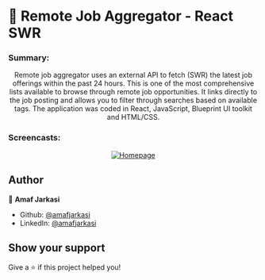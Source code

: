 # 👔 Remote Job Aggregator - React SWR

### Summary:
<p align="center">Remote job aggregator uses an external API to fetch (SWR) the latest job offerings within the past 24 hours. This is one of the most comprehensive lists available to browse through remote job opportunities. It links directly to the job posting and allows you to filter through searches based on available tags. The application was coded in React, JavaScript, Blueprint UI toolkit and HTML/CSS.</p>

### Screencasts:
<p align="center">
<a href="https://recordit.co/HjQAGhLK74" target="_blank"><img src="http://g.recordit.co/HjQAGhLK74.gif" alt="Homepage" border="0"></a>
</p>

## Author

👤 **Amaf Jarkasi**

* Github: [@amafjarkasi](https://github.com/amafjarkasi)
* LinkedIn: [@amafjarkasi](https://linkedin.com/in/amafjarkasi)

## Show your support

Give a ⭐️ if this project helped you!
